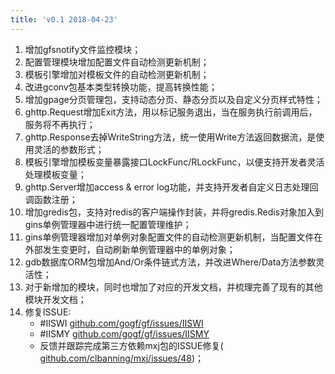 ```yaml
---
title: 'v0.1 2018-04-23'
---
```


01. 增加gfsnotify文件监控模块；
02. 配置管理模块增加配置文件自动检测更新机制；
03. 模板引擎增加对模板文件的自动检测更新机制；
04. 改进gconv包基本类型转换功能，提高转换性能；
05. 增加gpage分页管理包，支持动态分页、静态分页以及自定义分页样式特性；
06. ghttp.Request增加Exit方法，用以标记服务退出，当在服务执行前调用后，服务将不再执行；
07. ghttp.Response去掉WriteString方法，统一使用Write方法返回数据流，是使用灵活的参数形式；
08. 模板引擎增加模板变量暴露接口LockFunc/RLockFunc，以便支持开发者灵活处理模板变量；
09. ghttp.Server增加access & error log功能，并支持开发者自定义日志处理回调函数注册；
10. 增加gredis包，支持对redis的客户端操作封装，并将gredis.Redis对象加入到gins单例管理器中进行统一配置管理维护；
11. gins单例管理器增加对单例对象配置文件的自动检测更新机制，当配置文件在外部发生变更时，自动刷新单例管理器中的单例对象；
12. gdb数据库ORM包增加And/Or条件链式方法，并改进Where/Data方法参数灵活性；
13. 对于新增加的模块，同时也增加了对应的开发文档，并梳理完善了现有的其他模块开发文档；
14. 修复ISSUE:
    - #IISWI [github.com/gogf/gf/issues/IISWI](http://github.com/gogf/gf/issues/IISWI)
    - #IISMY [github.com/gogf/gf/issues/IISMY](http://github.com/gogf/gf/issues/IISMY)
    - 反馈并跟踪完成第三方依赖mxj包的ISSUE修复( [github.com/clbanning/mxj/issues/48](http://github.com/clbanning/mxj/issues/48))；